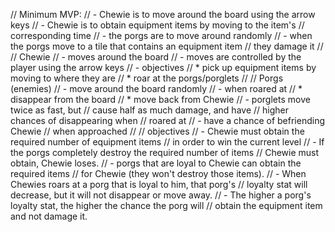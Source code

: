 // Minimum MVP:
//   - Chewie is to move around the board using the arrow keys
//   - Chewie is to obtain equipment items by moving to the item's
//     corresponding time
//   - the porgs are to move around randomly
//   - when the porgs move to a tile that contains an equipment item
//     they damage it
//
// Chewie
//   - moves around the board
//   - moves are controlled by the player using the arrow keys
//   - objectives
//     * pick up equipment items by moving to where they are
//     * roar at the porgs/porglets
//
//  Porgs (enemies)
//   - move around the board randomly
//   - when roared at
//     * disappear from the board
//     * move back from Chewie
//   - porglets move twice as fast, but
//     cause half as much damage, and have
//     higher chances of disappearing when
//     roared at
//   - have a chance of befriending Chewie
//     when approached
//
// objectives
//   - Chewie must obtain the required number of equipment items
//     in order to win the current level
//   - If the porgs completely destroy the required number of items
//     Chewie must obtain, Chewie loses.
//   - porgs that are loyal to Chewie can obtain the required items
//     for Chewie (they won't destroy those items).
//   - When Chewies roars at a porg that is loyal to him, that porg's
//     loyalty stat will decrease, but it will not disappear or move away.
//   - The higher a porg's loyalty stat, the higher the chance the porg will
//     obtain the equipment item and not damage it.
